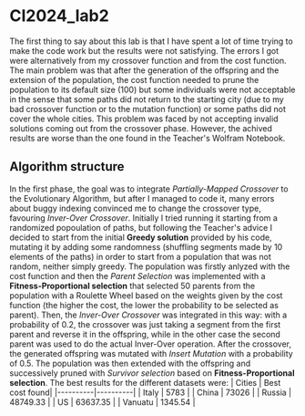 # CI2024_lab2
The first thing to say about this lab is that I have spent a lot of time trying to make the code work but the results were not satisfying. The errors I got were alternatively from my crossover function and from the cost function. The main problem was that after the generation of the offspring and the extension of the population, the cost function needed to prune the population to its default size ($100$) but some individuals were not acceptable in the sense that some paths did not return to the starting city (due to my bad crossover function or to the mutation function) or some paths did not cover the whole cities. This problem was faced by not accepting invalid solutions coming out from the crossover phase. However, the achived results are worse than the one found in the Teacher's Wolfram Notebook.

## Algorithm structure
In the first phase, the goal was to integrate *Partially-Mapped Crossover* to the Evolutionary Algorithm, but after I managed to code it, many errors about buggy indexing convinced me to change the crossover type, favouring *Inver-Over Crossover*. Initially I tried running it starting from a randomized popoulation of paths, but following the Teacher's  advice I decided to start from the initial **Greedy solution** provided by his code, mutating it by adding some randomness (shuffling segments made by $10$ elements of the paths) in order to start from a population that was not random, neither simply greedy. The population was firstly anlyzed with the cost function and then the *Parent Selection* was implemented with a **Fitness-Proportional selection** that selected 50 parents from the population with a Roulette Wheel based on the weights given by the cost function (the higher the cost, the lower the probability to be selected as parent). Then, the *Inver-Over Crossover* was integrated in this way: with a probability of $0.2$, the crossover was just taking a segment from the first parent and reverse it in the offspring, while in the other case the second parent was used to do the actual Inver-Over operation. After the crossover, the generated offspring was mutated with *Insert Mutation* with a probability of $0.5$. The population was then extended with the offspring and successively pruned with *Survivor selection* based on **Fitness-Proportional selection**. The best results for the different datasets were: 
| Cities | Best cost found|
|----------|----------|
| Italy | 5783 |
| China | 73026 |
| Russia | 48749.33 |
| US | 63637.35 |
| Vanuatu | 1345.54 |
